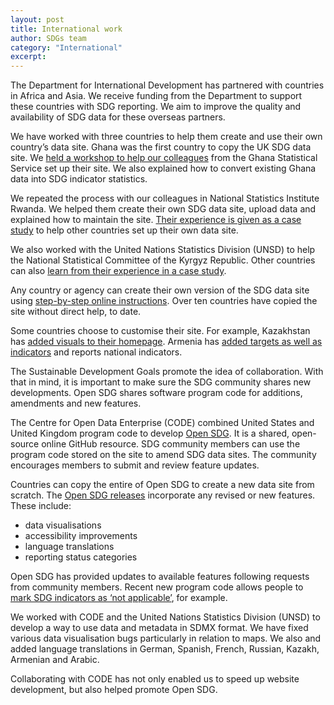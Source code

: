 ```yaml
---
layout: post
title: International work
author: SDGs team
category: "International"
excerpt: 
---
```


The Department for International Development has partnered with countries in Africa and Asia. We receive funding from the Department to support these countries with SDG reporting. We aim to improve the quality and availability of SDG data for these overseas partners.

We have worked with three countries to help them create and use their own country’s data site. Ghana was the first country to copy the UK SDG data site. We [held a workshop to help our colleagues](https://blog.ons.gov.uk/2019/01/18/supporting-ghanas-global-goals/) from the Ghana Statistical Service set up their site. We also explained how to convert existing Ghana data into SDG indicator statistics.

We repeated the process with our colleagues in National Statistics Institute Rwanda. We helped them create their own SDG data site, upload data and explained how to maintain the site. [Their experience is given as a case study](https://open-sdg.readthedocs.io/en/latest/case-studies/rwanda/) to help other countries set up their own data site.

We also worked with the United Nations Statistics Division (UNSD) to help the National Statistical Committee of the Kyrgyz Republic. Other countries can also [learn from their experience in a case study](https://open-sdg.readthedocs.io/en/latest/case-studies/kyrgyzstan/).

Any country or agency can create their own version of the SDG data site using [step-by-step online instructions](https://open-sdg.readthedocs.io/en/latest/quick-start/). Over ten countries have copied the site without direct help, to date.

Some countries choose to customise their site. For example, Kazakhstan has [added visuals to their homepage](https://kazstat.github.io/sdg-site-kazstat/). Armenia has [added targets as well as indicators](https://armstat.github.io/sdg-site-armenia/3/) and reports national indicators.

The Sustainable Development Goals promote the idea of collaboration. With that in mind, it is important to make sure the SDG community shares new developments. Open SDG shares software program code for additions, amendments and new features.

The Centre for Open Data Enterprise (CODE) combined United States and United Kingdom program code to develop [Open SDG](https://open-sdg.readthedocs.io/en/latest/). It is a shared, open-source online GitHub resource. SDG community members can use the program code stored on the site to amend SDG data sites. The community encourages members to submit and review feature updates.

Countries can copy the entire of Open SDG to create a new data site from scratch. The [Open SDG releases](https://github.com/open-sdg/open-sdg/releases) incorporate any revised or new features. These include:

* data visualisations
* accessibility improvements
* language translations
* reporting status categories

Open SDG has provided updates to available features following requests from community members. Recent new program code allows people to [mark SDG indicators as ‘not applicable’](https://sustainabledevelopment-rwanda.github.io/sdg-indicators/reporting-status/), for example.

We worked with CODE and the United Nations Statistics Division (UNSD) to develop a way to use data and metadata in SDMX format. We have fixed various data visualisation bugs particularly in relation to maps. We also and added language translations in German, Spanish, French, Russian, Kazakh, Armenian and Arabic.

Collaborating with CODE has not only enabled us to speed up website development, but also helped promote Open SDG. 


